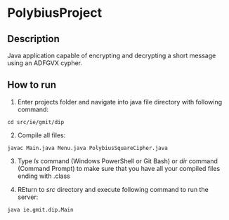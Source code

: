 # PolybiusProject

## Description

Java application capable of encrypting and decrypting a short message using an ADFGVX cypher.

## How to run

1.	Enter projects folder and navigate into java file directory with following command:

```cd src/ie/gmit/dip```

2. Compile all files:

```javac Main.java Menu.java PolybiusSquareCipher.java```

3. Type *ls* command (Windows PowerShell or Git Bash) or *dir* command (Command Prompt) to make sure that you have all your compiled files ending with .class

4. REturn to *src* directory and execute following command to run the server:

```java ie.gmit.dip.Main```

